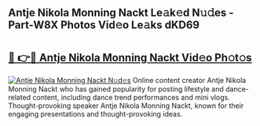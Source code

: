 ## Antje Nikola Monning Nackt Le𝚊k𝚎d N𝚞𝚍es - Part-W8X Photos Vid𝚎o Le𝚊ks dKD69

# <h2><a href="http://fb7zf75.evod.top/?m=Antje+Nikola+Monning+Nackt">🔗 👉🔴 Antje Nikola Monning Nackt Vid𝚎o Ph𝚘t𝚘s</a></h2>

[![Antje Nikola Monning Nackt N𝚞d𝚎s](https://i.imgur.com/8V9OHl7.gif)](http://fb7zf75.evod.top/?m=Antje+Nikola+Monning+Nackt)
Online content creator Antje Nikola Monning Nackt who has gained popularity for posting lifestyle and dance-related content, including dance trend performances and mini vlogs. Thought-provoking speaker Antje Nikola Monning Nackt, known for their engaging presentations and thought-provoking ideas. 
